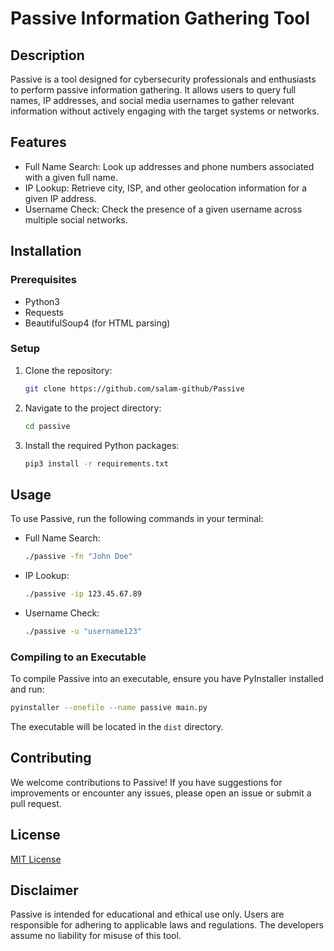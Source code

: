 # Passive Information Gathering Tool

## Description

Passive is a tool designed for cybersecurity professionals and enthusiasts to perform passive information gathering. It allows users to query full names, IP addresses, and social media usernames to gather relevant information without actively engaging with the target systems or networks.

## Features

- Full Name Search: Look up addresses and phone numbers associated with a given full name.
- IP Lookup: Retrieve city, ISP, and other geolocation information for a given IP address.
- Username Check: Check the presence of a given username across multiple social networks.

## Installation

### Prerequisites

- Python3
- Requests
- BeautifulSoup4 (for HTML parsing)

### Setup

1. Clone the repository:
   ```sh
   git clone https://github.com/salam-github/Passive
   ```
2. Navigate to the project directory:
   ```sh
   cd passive
   ```
3. Install the required Python packages:
   ```sh
   pip3 install -r requirements.txt
   ```

## Usage

To use Passive, run the following commands in your terminal:

- Full Name Search:
  ```sh
  ./passive -fn "John Doe"
  ```
- IP Lookup:
  ```sh
  ./passive -ip 123.45.67.89
  ```
- Username Check:
  ```sh
  ./passive -u "username123"
  ```

### Compiling to an Executable

To compile Passive into an executable, ensure you have PyInstaller installed and run:

```sh
pyinstaller --onefile --name passive main.py
```

The executable will be located in the `dist` directory.

## Contributing

We welcome contributions to Passive! If you have suggestions for improvements or encounter any issues, please open an issue or submit a pull request.

## License

[MIT License](LICENSE)

## Disclaimer

Passive is intended for educational and ethical use only. Users are responsible for adhering to applicable laws and regulations. The developers assume no liability for misuse of this tool.
